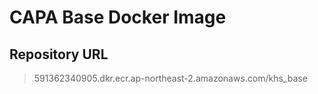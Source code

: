 # CAPA Base Docker Image

## Repository URL

> 591362340905.dkr.ecr.ap-northeast-2.amazonaws.com/khs_base
